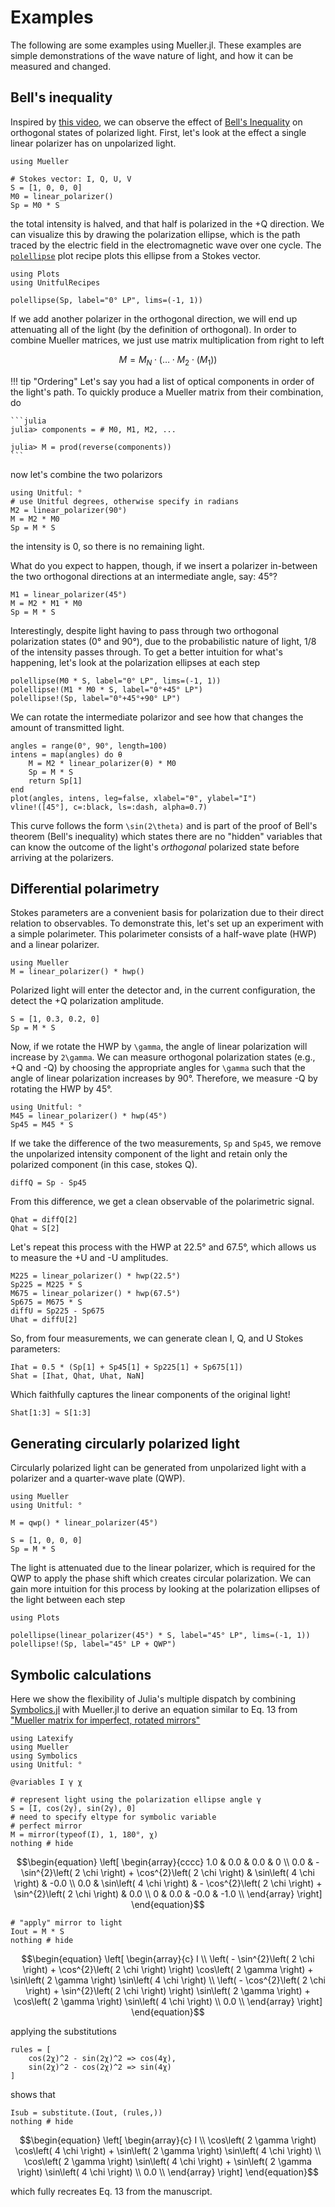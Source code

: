 # Examples

The following are some examples using Mueller.jl. These examples are simple demonstrations of the wave nature of light, and how it can be measured and changed.

## Bell's inequality

Inspired by [this video](https://www.youtube.com/watch?v=zcqZHYo7ONs), we can observe the effect of [Bell's Inequality](https://en.wikipedia.org/wiki/Bell%27s_theorem) on orthogonal states of polarized light. First, let's look at the effect a single linear polarizer has on unpolarized light.

```@example bell
using Mueller

# Stokes vector: I, Q, U, V
S = [1, 0, 0, 0]
M0 = linear_polarizer()
Sp = M0 * S
```

the total intensity is halved, and that half is polarized in the +Q direction. We can visualize this by drawing the polarization ellipse, which is the path traced by the electric field in the electromagnetic wave over one cycle. The [`polellipse`](@ref) plot recipe plots this ellipse from a Stokes vector.

```@example bell
using Plots
using UnitfulRecipes

polellipse(Sp, label="0° LP", lims=(-1, 1))
```

If we add another polarizer in the orthogonal direction, we will end up attenuating all of the light (by the definition of orthogonal). In order to combine Mueller matrices, we just use matrix multiplication from right to left

```math
M = M_N \cdot \left(\ldots \cdot M_2 \cdot \left( M_1 \right)\right)
```

!!! tip "Ordering"
    Let's say you had a list of optical components in order of the light's path. To quickly produce a Mueller matrix from their combination, do

    ```julia
    julia> components = # M0, M1, M2, ...

    julia> M = prod(reverse(components))
    ```

now let's combine the two polarizors

```@example bell
using Unitful: °
# use Unitful degrees, otherwise specify in radians
M2 = linear_polarizer(90°)
M = M2 * M0
Sp = M * S
```

the intensity is 0, so there is no remaining light.

What do you expect to happen, though, if we insert a polarizer in-between the two orthogonal directions at an intermediate angle, say: 45°?

```@example bell
M1 = linear_polarizer(45°)
M = M2 * M1 * M0
Sp = M * S
```

Interestingly, despite light having to pass through two orthogonal polarization states (0° and 90°), due to the probabilistic nature of light, 1/8 of the intensity passes through. To get a better intuition for what's happening, let's look at the polarization ellipses at each step

```@example bell
polellipse(M0 * S, label="0° LP", lims=(-1, 1))
polellipse!(M1 * M0 * S, label="0°+45° LP")
polellipse!(Sp, label="0°+45°+90° LP")
```

We can rotate the intermediate polarizor and see how that changes the amount of transmitted light.

```@example bell
angles = range(0°, 90°, length=100)
intens = map(angles) do θ
    M = M2 * linear_polarizer(θ) * M0
    Sp = M * S
    return Sp[1]
end
plot(angles, intens, leg=false, xlabel="θ", ylabel="I")
vline!([45°], c=:black, ls=:dash, alpha=0.7)
```

This curve follows the form ``\sin(2\theta)`` and is part of the proof of Bell's theorem (Bell's inequality) which states there are no "hidden" variables that can know the outcome of the light's *orthogonal* polarized state before arriving at the polarizers.

## Differential polarimetry

Stokes parameters are a convenient basis for polarization due to their direct relation to observables. To demonstrate this, let's set up an experiment with a simple polarimeter. This polarimeter consists of a half-wave plate (HWP) and a linear polarizer.

```@example pdi
using Mueller
M = linear_polarizer() * hwp()
```

Polarized light will enter the detector and, in the current configuration, the detect the +Q polarization amplitude.

```@example pdi
S = [1, 0.3, 0.2, 0]
Sp = M * S
```

Now, if we rotate the HWP by ``\gamma``, the angle of linear polarization will increase by ``2\gamma``. We can measure orthogonal polarization states (e.g., +Q and -Q) by choosing the appropriate angles for ``\gamma`` such that the angle of linear polarization increases by 90°. Therefore, we measure -Q by rotating the HWP by 45°.

```@example pdi
using Unitful: °
M45 = linear_polarizer() * hwp(45°)
Sp45 = M45 * S
```

If we take the difference of the two measurements, `Sp` and `Sp45`, we remove the unpolarized intensity component of the light and retain only the polarized component (in this case, stokes Q).

```@example pdi
diffQ = Sp - Sp45
```

From this difference, we get a clean observable of the polarimetric signal.

```@example pdi
Qhat = diffQ[2]
Qhat ≈ S[2]
```

Let's repeat this process with the HWP at 22.5° and 67.5°, which allows us to measure the +U and -U amplitudes.

```@example pdi
M225 = linear_polarizer() * hwp(22.5°)
Sp225 = M225 * S
M675 = linear_polarizer() * hwp(67.5°)
Sp675 = M675 * S
diffU = Sp225 - Sp675
Uhat = diffU[2]
```

So, from four measurements, we can generate clean I, Q, and U Stokes parameters:

```@example pdi
Ihat = 0.5 * (Sp[1] + Sp45[1] + Sp225[1] + Sp675[1])
Shat = [Ihat, Qhat, Uhat, NaN]
```

Which faithfully captures the linear components of the original light!

```@example pdi
Shat[1:3] ≈ S[1:3]
```

## Generating circularly polarized light

Circularly polarized light can be generated from unpolarized light with a polarizer and a quarter-wave plate (QWP).

```@example circular
using Mueller
using Unitful: °

M = qwp() * linear_polarizer(45°)
```

```@example circular
S = [1, 0, 0, 0]
Sp = M * S
```

The light is attenuated due to the linear polarizer, which is required for the QWP to apply the phase shift which creates circular polarization. We can gain more intuition for this process by looking at the polarization ellipses of the light between each step

```@example circular
using Plots

polellipse(linear_polarizer(45°) * S, label="45° LP", lims=(-1, 1))
polellipse!(Sp, label="45° LP + QWP")
```

## Symbolic calculations

Here we show the flexibility of Julia's multiple dispatch by combining [Symbolics.jl](https://github.com/SciML/Symbolics.jl) with Mueller.jl to derive an equation similar to Eq. 13 from ["Mueller matrix for imperfect, rotated mirrors"](https://psfcsv10.psfc.mit.edu/~sscott/MSEmemos/mse_memo_20c.pdf)

```@example mirror
using Latexify
using Mueller
using Symbolics
using Unitful: °

@variables I γ χ

# represent light using the polarization ellipse angle γ
S = [I, cos(2γ), sin(2γ), 0]
# need to specify eltype for symbolic variable
# perfect mirror
M = mirror(typeof(I), 1, 180°, χ)
nothing # hide
```

```math
\begin{equation}
\left[
\begin{array}{cccc}
1.0 & 0.0 & 0.0 & 0 \\
0.0 &  - \sin^{2}\left( 2 \chi \right) + \cos^{2}\left( 2 \chi \right) & \sin\left( 4 \chi \right) & -0.0 \\
0.0 & \sin\left( 4 \chi \right) &  - \cos^{2}\left( 2 \chi \right) + \sin^{2}\left( 2 \chi \right) & 0.0 \\
0 & 0.0 & -0.0 & -1.0 \\
\end{array}
\right]
\end{equation}
```

```@example mirror
# "apply" mirror to light
Iout = M * S
nothing # hide
```

```math
\begin{equation}
\left[
\begin{array}{c}
I \\
\left(  - \sin^{2}\left( 2 \chi \right) + \cos^{2}\left( 2 \chi \right) \right) \cos\left( 2 \gamma \right) + \sin\left( 2 \gamma \right) \sin\left( 4 \chi \right) \\
\left(  - \cos^{2}\left( 2 \chi \right) + \sin^{2}\left( 2 \chi \right) \right) \sin\left( 2 \gamma \right) + \cos\left( 2 \gamma \right) \sin\left( 4 \chi \right) \\
0.0 \\
\end{array}
\right]
\end{equation}
```

applying the substitutions

```@example mirror
rules = [
    cos(2χ)^2 - sin(2χ)^2 => cos(4χ),
    sin(2χ)^2 - cos(2χ)^2 => sin(4χ)
]
```

shows that

```@example mirror
Isub = substitute.(Iout, (rules,))
nothing # hide
```

```math
\begin{equation}
\left[
\begin{array}{c}
I \\
\cos\left( 2 \gamma \right) \cos\left( 4 \chi \right) + \sin\left( 2 \gamma \right) \sin\left( 4 \chi \right) \\
\cos\left( 2 \gamma \right) \sin\left( 4 \chi \right) + \sin\left( 2 \gamma \right) \sin\left( 4 \chi \right) \\
0.0 \\
\end{array}
\right]
\end{equation}
```

which fully recreates Eq. 13 from the manuscript.
